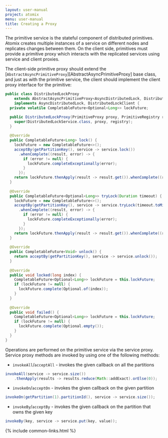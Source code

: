 ```yaml
---
layout: user-manual
project: atomix
menu: user-manual
title: Creating a Proxy
---
```


The primitive service is the stateful component of distributed primitives. Atomix creates multiple instances of a service on different nodes and replicates changes between them. On the client side, primitives must provide a primitive proxy which interacts with the replicated services using service and client proxies.

The client-side primitive proxy should extend the [`AbstractAsyncPrimitiveProxy`][AbstractAsyncPrimitiveProxy] base class, and just as with the primitive service, the client should implement the client proxy interface for the primitive:

```java
public class DistributedLockProxy
    extends AbstractAsyncPrimitiveProxy<AsyncDistributedLock, DistributedLockService>
    implements AsyncDistributedLock, DistributedLockClient {
  private volatile CompletableFuture<Optional<Long>> lockFuture;

  public DistributedLockProxy(PrimitiveProxy proxy, PrimitiveRegistry registry, ScheduledExecutorService scheduledExecutor) {
    super(DistributedLockService.class, proxy, registry);
  }
  
  @Override
  public CompletableFuture<Long> lock() {
    lockFuture = new CompletableFuture<>();
    acceptBy(getPartitionKey(), service -> service.lock())
      .whenComplete((result, error) -> {
        if (error != null) {
          lockFuture.completeExceptionally(error);
        }
      });
    return lockFuture.thenApply(result -> result.get()).whenComplete((r, e) -> lockFuture = null);
  }
  
  @Override
  public CompletableFuture<Optional<Long>> tryLock(Duration timeout) {
    lockFuture = new CompletableFuture<>();
    acceptBy(getPartitionKey(), service -> service.tryLock(timeout.toMillis()))
      .whenComplete((result, error) -> {
        if (error != null) {
          lockFuture.completeExceptionally(error);
        }
      });
    return lockFuture.thenApply(result -> result.get()).whenComplete((r, e) -> lockFuture = null);
  }
  
  @Override
  public CompletableFuture<Void> unlock() {
    return acceptBy(getPartitionKey(), service -> service.unlock());
  }
  
  @Override
  public void locked(long index) {
    CompletableFuture<Optional<Long>> lockFuture = this.lockFuture;
    if (lockFuture != null) {
      lockFuture.complete(Optional.of(index));
    }
  }
  
  @Override
  public void failed() {
    CompletableFuture<Optional<Long>> lockFuture = this.lockFuture;
    if (lockFuture != null) {
      lockFuture.complete(Optional.empty());
    }
  }
}
```

Operations are performed on the primitive service via the service proxy. Service proxy methods are invoked by using one of the following methods:
* `invokeAll`/`acceptAll` - invokes the given callback on all the partitions
```java
invokeAll(service -> service.size())
    .thenApply(results -> results.reduce(Math::addExact).orElse(0));
```
* `invokeOn`/`acceptOn` - invokes the given callback on the given partition
```java
invokeOn(getPartition(1).partitionId(), service -> service.size());
```
* `invokeBy`/`acceptBy` - invokes the given callback on the partition that owns the given key
```java
invokeBy(key, service -> service.put(key, value));
```

{% include common-links.html %}
